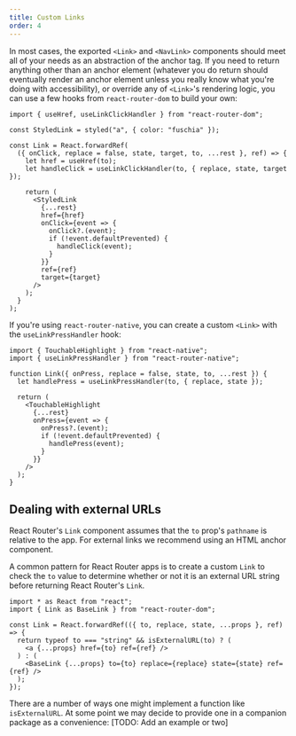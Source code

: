 ```yaml
---
title: Custom Links
order: 4
---
```


In most cases, the exported `<Link>` and `<NavLink>` components should meet all of your needs as an abstraction of the anchor tag. If you need to return anything other than an anchor element (whatever you do return should eventually render an anchor element unless you really know what you're doing with accessibility), or override any of `<Link>`'s rendering logic, you can use a few hooks from `react-router-dom` to build your own:

```tsx
import { useHref, useLinkClickHandler } from "react-router-dom";

const StyledLink = styled("a", { color: "fuschia" });

const Link = React.forwardRef(
  ({ onClick, replace = false, state, target, to, ...rest }, ref) => {
    let href = useHref(to);
    let handleClick = useLinkClickHandler(to, { replace, state, target });

    return (
      <StyledLink
        {...rest}
        href={href}
        onClick={event => {
          onClick?.(event);
          if (!event.defaultPrevented) {
            handleClick(event);
          }
        }}
        ref={ref}
        target={target}
      />
    );
  }
);
```

If you're using `react-router-native`, you can create a custom `<Link>` with the `useLinkPressHandler` hook:

```tsx
import { TouchableHighlight } from "react-native";
import { useLinkPressHandler } from "react-router-native";

function Link({ onPress, replace = false, state, to, ...rest }) {
  let handlePress = useLinkPressHandler(to, { replace, state });

  return (
    <TouchableHighlight
      {...rest}
      onPress={event => {
        onPress?.(event);
        if (!event.defaultPrevented) {
          handlePress(event);
        }
      }}
    />
  );
}
```

## Dealing with external URLs

React Router's `Link` component assumes that the `to` prop's `pathname` is relative to the app. For external links we recommend using an HTML anchor component.

A common pattern for React Router apps is to create a custom `Link` to check the `to` value to determine whether or not it is an external URL string before returning React Router's `Link`.

```tsx
import * as React from "react";
import { Link as BaseLink } from "react-router-dom";

const Link = React.forwardRef(({ to, replace, state, ...props }, ref) => {
  return typeof to === "string" && isExternalURL(to) ? (
    <a {...props} href={to} ref={ref} />
  ) : (
    <BaseLink {...props} to={to} replace={replace} state={state} ref={ref} />
  );
});
```

There are a number of ways one might implement a function like `isExternalURL`. At some point we may decide to provide one in a companion package as a convenience: [TODO: Add an example or two]
